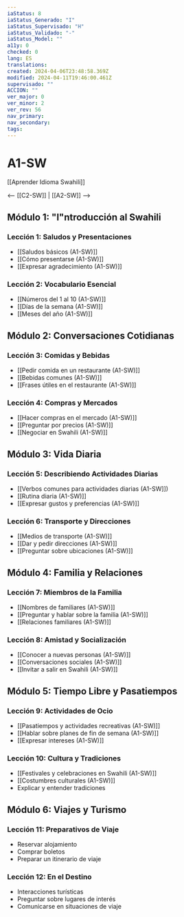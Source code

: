 ```yaml
---
iaStatus: 8
iaStatus_Generado: "I"
iaStatus_Supervisado: "H"
iaStatus_Validado: "-"
iaStatus_Model: ""
a11y: 0
checked: 0
lang: ES
translations: 
created: 2024-04-06T23:48:58.369Z
modified: 2024-04-11T19:46:00.461Z
supervisado: ""
ACCION: ""
ver_major: 0
ver_minor: 2
ver_rev: 56
nav_primary: 
nav_secondary: 
tags:
---
```

# A1-SW

[[Aprender Idioma Swahili]]

<-- [[C2-SW]] | [[A2-SW]] -->

## Módulo 1: "I"ntroducción al Swahili

### Lección 1: Saludos y Presentaciones

- [[Saludos básicos (A1-SW)]]
- [[Cómo presentarse (A1-SW)]]
- [[Expresar agradecimiento (A1-SW)]]

### Lección 2: Vocabulario Esencial

- [[Números del 1 al 10 (A1-SW)]]
- [[Días de la semana (A1-SW)]]
- [[Meses del año (A1-SW)]]

## Módulo 2: Conversaciones Cotidianas

### Lección 3: Comidas y Bebidas

- [[Pedir comida en un restaurante (A1-SW)]]
- [[Bebidas comunes (A1-SW)]]
- [[Frases útiles en el restaurante (A1-SW)]]

### Lección 4: Compras y Mercados

- [[Hacer compras en el mercado (A1-SW)]]
- [[Preguntar por precios (A1-SW)]]
- [[Negociar en Swahili (A1-SW)]]

## Módulo 3: Vida Diaria

### Lección 5: Describiendo Actividades Diarias

- [[Verbos comunes para actividades diarias (A1-SW]])
- [[Rutina diaria (A1-SW)]]
- [[Expresar gustos y preferencias (A1-SW)]]

### Lección 6: Transporte y Direcciones

- [[Medios de transporte (A1-SW)]]
- [[Dar y pedir direcciones (A1-SW)]]
- [[Preguntar sobre ubicaciones (A1-SW)]]

## Módulo 4: Familia y Relaciones

### Lección 7: Miembros de la Familia

- [[Nombres de familiares (A1-SW)]]
- [[Preguntar y hablar sobre la familia (A1-SW)]]
- [[Relaciones familiares (A1-SW)]]

### Lección 8: Amistad y Socialización

- [[Conocer a nuevas personas (A1-SW)]]
- [[Conversaciones sociales (A1-SW)]]
- [[Invitar a salir en Swahili (A1-SW)]]

## Módulo 5: Tiempo Libre y Pasatiempos

### Lección 9: Actividades de Ocio

- [[Pasatiempos y actividades recreativas (A1-SW)]]
- [[Hablar sobre planes de fin de semana (A1-SW)]]
- [[Expresar intereses (A1-SW)]]

### Lección 10: Cultura y Tradiciones

- [[Festivales y celebraciones en Swahili (A1-SW)]]
- [[Costumbres culturales (A1-SW)]]
- Explicar y entender tradiciones

## Módulo 6: Viajes y Turismo

### Lección 11: Preparativos de Viaje

- Reservar alojamiento
- Comprar boletos
- Preparar un itinerario de viaje

### Lección 12: En el Destino

- Interacciones turísticas
- Preguntar sobre lugares de interés
- Comunicarse en situaciones de viaje

